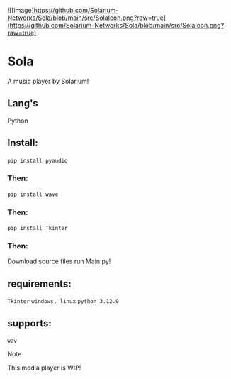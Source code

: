 ![[image]https://github.com/Solarium-Networks/Sola/blob/main/src/SolaIcon.png?raw=true](https://github.com/Solarium-Networks/Sola/blob/main/src/SolaIcon.png?raw=true)
# Sola
A music player by Solarium!
## Lang's
Python
## Install:
`pip install pyaudio`
### Then:
`pip install wave`
### Then:
`pip install Tkinter`
### Then:
Download source files run Main.py!
## requirements:
`Tkinter`
`windows, linux`
`python 3.12.9`
## supports:
`wav`
> [!NOTE]
> This media player is WIP!
